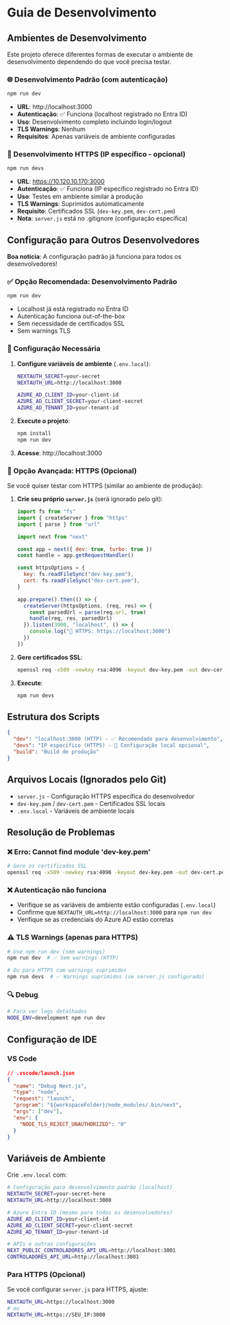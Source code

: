 # Guia de Desenvolvimento

## Ambientes de Desenvolvimento

Este projeto oferece diferentes formas de executar o ambiente de desenvolvimento dependendo do que você precisa testar.

### 🌐 Desenvolvimento Padrão (com autenticação)

```bash
npm run dev
```

- **URL**: http://localhost:3000
- **Autenticação**: ✅ Funciona (localhost registrado no Entra ID)
- **Uso**: Desenvolvimento completo incluindo login/logout
- **TLS Warnings**: Nenhum
- **Requisitos**: Apenas variáveis de ambiente configuradas

### 🔐 Desenvolvimento HTTPS (IP específico - opcional)

```bash
npm run devs
```

- **URL**: https://10.120.10.170:3000
- **Autenticação**: ✅ Funciona (IP específico registrado no Entra ID)
- **Uso**: Testes em ambiente similar à produção
- **TLS Warnings**: Suprimidos automaticamente
- **Requisito**: Certificados SSL (`dev-key.pem`, `dev-cert.pem`)
- **Nota**: `server.js` está no .gitignore (configuração específica)

## Configuração para Outros Desenvolvedores

**Boa notícia**: A configuração padrão já funciona para todos os desenvolvedores!

### ✅ Opção Recomendada: Desenvolvimento Padrão

```bash
npm run dev
```

- Localhost já está registrado no Entra ID
- Autenticação funciona out-of-the-box
- Sem necessidade de certificados SSL
- Sem warnings TLS

### 🔧 Configuração Necessária

1. **Configure variáveis de ambiente** (`.env.local`):

   ```bash
   NEXTAUTH_SECRET=your-secret
   NEXTAUTH_URL=http://localhost:3000

   AZURE_AD_CLIENT_ID=your-client-id
   AZURE_AD_CLIENT_SECRET=your-client-secret
   AZURE_AD_TENANT_ID=your-tenant-id
   ```

2. **Execute o projeto**:

   ```bash
   npm install
   npm run dev
   ```

3. **Acesse**: http://localhost:3000

### 🚀 Opção Avançada: HTTPS (Opcional)

Se você quiser testar com HTTPS (similar ao ambiente de produção):

1. **Crie seu próprio `server.js`** (será ignorado pelo git):

   ```javascript
   import fs from "fs"
   import { createServer } from "https"
   import { parse } from "url"

   import next from "next"

   const app = next({ dev: true, turbo: true })
   const handle = app.getRequestHandler()

   const httpsOptions = {
     key: fs.readFileSync("dev-key.pem"),
     cert: fs.readFileSync("dev-cert.pem"),
   }

   app.prepare().then(() => {
     createServer(httpsOptions, (req, res) => {
       const parsedUrl = parse(req.url, true)
       handle(req, res, parsedUrl)
     }).listen(3000, "localhost", () => {
       console.log("🚀 HTTPS: https://localhost:3000")
     })
   })
   ```

2. **Gere certificados SSL**:

   ```bash
   openssl req -x509 -newkey rsa:4096 -keyout dev-key.pem -out dev-cert.pem -days 365 -nodes -subj "/CN=localhost"
   ```

3. **Execute**:
   ```bash
   npm run devs
   ```

## Estrutura dos Scripts

```json
{
  "dev": "localhost:3000 (HTTP) - ✅ Recomendado para desenvolvimento",
  "devs": "IP específico (HTTPS) - 🔧 Configuração local opcional",
  "build": "Build de produção"
}
```

## Arquivos Locais (Ignorados pelo Git)

- `server.js` - Configuração HTTPS específica do desenvolvedor
- `dev-key.pem` / `dev-cert.pem` - Certificados SSL locais
- `.env.local` - Variáveis de ambiente locais

## Resolução de Problemas

### ❌ Erro: Cannot find module 'dev-key.pem'

```bash
# Gere os certificados SSL
openssl req -x509 -newkey rsa:4096 -keyout dev-key.pem -out dev-cert.pem -days 365 -nodes
```

### ❌ Autenticação não funciona

- Verifique se as variáveis de ambiente estão configuradas (`.env.local`)
- Confirme que `NEXTAUTH_URL=http://localhost:3000` para `npm run dev`
- Verifique se as credenciais do Azure AD estão corretas

### ⚠️ TLS Warnings (apenas para HTTPS)

```bash
# Use npm run dev (sem warnings)
npm run dev  # ✅ Sem warnings (HTTP)

# Ou para HTTPS com warnings suprimidos
npm run devs  # ✅ Warnings suprimidos (se server.js configurado)
```

### 🔍 Debug

```bash
# Para ver logs detalhados
NODE_ENV=development npm run dev
```

## Configuração de IDE

### VS Code

```json
// .vscode/launch.json
{
  "name": "Debug Next.js",
  "type": "node",
  "request": "launch",
  "program": "${workspaceFolder}/node_modules/.bin/next",
  "args": ["dev"],
  "env": {
    "NODE_TLS_REJECT_UNAUTHORIZED": "0"
  }
}
```

## Variáveis de Ambiente

Crie `.env.local` com:

```bash
# Configuração para desenvolvimento padrão (localhost)
NEXTAUTH_SECRET=your-secret-here
NEXTAUTH_URL=http://localhost:3000

# Azure Entra ID (mesmo para todos os desenvolvedores)
AZURE_AD_CLIENT_ID=your-client-id
AZURE_AD_CLIENT_SECRET=your-client-secret
AZURE_AD_TENANT_ID=your-tenant-id

# APIs e outras configurações
NEXT_PUBLIC_CONTROLADORES_API_URL=http://localhost:3001
CONTROLADORES_API_URL=http://localhost:3001
```

### Para HTTPS (Opcional)

Se você configurar `server.js` para HTTPS, ajuste:

```bash
NEXTAUTH_URL=https://localhost:3000
# ou
NEXTAUTH_URL=https://SEU_IP:3000
```
